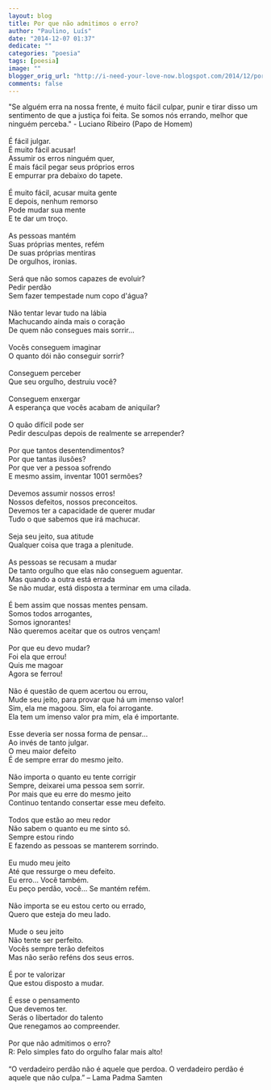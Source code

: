 ```yaml
---
layout: blog
title: Por que não admitimos o erro?
author: "Paulino, Luís"
date: "2014-12-07 01:37"
dedicate: ""
categories: "poesia"
tags: [poesia]
image: ""
blogger_orig_url: "http://i-need-your-love-now.blogspot.com/2014/12/por-que-nao-admitimos-o-erro.html"
comments: false
---
```


"Se alguém erra na nossa frente, é muito fácil culpar, punir e tirar disso um sentimento de que a justiça foi feita. Se somos nós errando, melhor que ninguém perceba." - Luciano Ribeiro (Papo de Homem)\
\
É fácil julgar.\
É muito fácil acusar!\
Assumir os erros ninguém quer,\
É mais fácil pegar seus próprios erros\
E empurrar pra debaixo do tapete.\
\
É muito fácil, acusar muita gente\
E depois, nenhum remorso\
Pode mudar sua mente\
E te dar um troço.\
\
As pessoas mantém\
Suas próprias mentes, refém\
De suas próprias mentiras\
De orgulhos, ironias.\
\
Será que não somos capazes de evoluir?\
Pedir perdão\
Sem fazer tempestade num copo d'água?\
\
Não tentar levar tudo na lábia\
Machucando ainda mais o coração\
De quem não consegues mais sorrir...\
\
Vocês conseguem imaginar\
O quanto dói não conseguir sorrir?\
\
Conseguem perceber\
Que seu orgulho, destruiu você?\
\
Conseguem enxergar\
A esperança que vocês acabam de aniquilar?\
\
O quão difícil pode ser\
Pedir desculpas depois de realmente se arrepender?\
\
Por que tantos desentendimentos?\
Por que tantas ilusões?\
Por que ver a pessoa sofrendo\
E mesmo assim, inventar 1001 sermões?\
\
Devemos assumir nossos erros!\
Nossos defeitos, nossos preconceitos.\
Devemos ter a capacidade de querer mudar\
Tudo o que sabemos que irá machucar.\
\
Seja seu jeito, sua atitude\
Qualquer coisa que traga a plenitude.\
\
As pessoas se recusam a mudar\
De tanto orgulho que elas não conseguem aguentar.\
Mas quando a outra está errada\
Se não mudar, está disposta a terminar em uma cilada.\
\
É bem assim que nossas mentes pensam.\
Somos todos arrogantes,\
Somos ignorantes!\
Não queremos aceitar que os outros vençam!\
\
Por que eu devo mudar?\
Foi ela que errou!\
Quis me magoar\
Agora se ferrou!\
\
Não é questão de quem acertou ou errou,\
Mude seu jeito, para provar que há um imenso valor!\
Sim, ela me magoou. Sim, ela foi arrogante.\
Ela tem um imenso valor pra mim, ela é importante.\
\
Esse deveria ser nossa forma de pensar...\
Ao invés de tanto julgar.\
O meu maior defeito\
É de sempre errar do mesmo jeito.\
\
Não importa o quanto eu tente corrigir\
Sempre, deixarei uma pessoa sem sorrir.\
Por mais que eu erre do mesmo jeito\
Continuo tentando consertar esse meu defeito.\
\
Todos que estão ao meu redor\
Não sabem o quanto eu me sinto só.\
Sempre estou rindo\
E fazendo as pessoas se manterem sorrindo.\
\
Eu mudo meu jeito\
Até que ressurge o meu defeito.\
Eu erro... Você também.\
Eu peço perdão, você... Se mantém refém.\
\
Não importa se eu estou certo ou errado,\
Quero que esteja do meu lado.\
\
Mude o seu jeito\
Não tente ser perfeito.\
Vocês sempre terão defeitos\
Mas não serão reféns dos seus erros.\
\
É por te valorizar\
Que estou disposto a mudar.\
\
É esse o pensamento\
Que devemos ter.\
Serás o libertador do talento\
Que renegamos ao compreender.\
\
Por que não admitimos o erro?\
R: Pelo simples fato do orgulho falar mais alto!\
\
“O verdadeiro perdão não é aquele que perdoa. O verdadeiro perdão é aquele que não culpa.” – Lama Padma Samten
